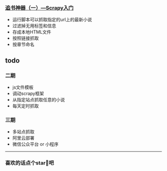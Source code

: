 
### [追书神器（一）—Scrapy入门](https://yanyezhang.github.io/2017/12/19/Scrapy%E5%85%A5%E9%97%A8%E5%AE%9E%E7%8E%B0%E2%80%94%E6%87%92%E4%BA%BA%E8%BF%BD%E4%B9%A6/)
* 运行脚本可以抓取指定的url上的最新小说
* 过滤掉无用标签和信息
* 存成本地HTML文件
* 按照链接抓取
* 按章节命名

## todo
### 二期
* js文件模板
* 调动scrapy框架
* 从指定站点抓取任意的小说
* 每天定时抓取

### 三期
* 多站点抓取
* 阿里云部署
* 微信公众平台 or 小程序

---

### 喜欢的话点个star🌟吧
